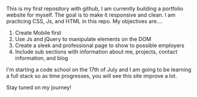 This is my first repository with github, I am currently building a portfolio website for myself. The goal is to make it responsive and clean. I am practicing CSS, Js, and HTML in this repo. My objectives are....

1. Create Mobile first
2. Use Js and jQuery to manipulate elements on the DOM
3. Create a sleek and professional page to show to possible employers
4. Include sub sections with information about me, projects, contact information, and blog

I'm starting a code school on the 17th of July and I am going to be learning a full stack so as time progresses, you will see this site improve a lot.

Stay tuned on my journey!